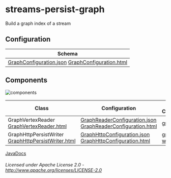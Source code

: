 streams-persist-graph
=====================

Build a graph index of a stream

## Configuration

| Schema |
|--------|
| [GraphConfiguration.json](org/apache/streams/graph/GraphConfiguration.json "GraphConfiguration.json") [GraphConfiguration.html](apidocs/org/apache/streams/graph/GraphConfiguration.html "javadoc") |

## Components

![components](components.dot.svg "Components")

| Class | Configuration | Example Configuration(s) |
|-------|---------------|--------------------------|
| GraphVertexReader [GraphVertexReader.html](apidocs/org/apache/streams/graph/GraphVertexReader.html "javadoc") | [GraphReaderConfiguration.json](org/apache/streams/graph/GraphReaderConfiguration.json "GraphReaderConfiguration.json") [GraphReaderConfiguration.html](apidocs/org/apache/streams/graph/GraphReaderConfiguration.html "javadoc") | [graph-read.conf](graph-read.conf "graph-read.conf") |
| GraphHttpPersistWriter [GraphHttpPersistWriter.html](apidocs/org/apache/streams/graph/GraphHttpPersistWriter "javadoc") | [GraphHttpConfiguration.json](org/apache/streams/graph/GraphHttpConfiguration.json "GraphHttpConfiguration.json") [GraphHttpConfiguration.html](apidocs/org/apache/streams/graph/GraphHttpConfiguration.html "javadoc") | [graph-write.conf](graph-write.conf "graph-write.conf") |

[JavaDocs](apidocs/index.html "JavaDocs")

###### Licensed under Apache License 2.0 - http://www.apache.org/licenses/LICENSE-2.0
